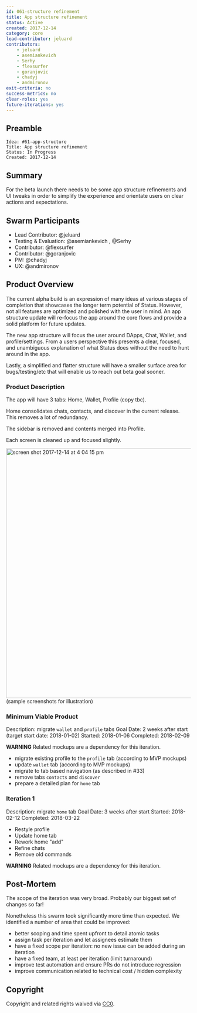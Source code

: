 ```yaml
---
id: 061-structure refinement
title: App structure refinement
status: Active
created: 2017-12-14
category: core
lead-contributor: jeluard
contributors:
    - jeluard
    - asemiankevich
    - Serhy
    - flexsurfer
    - goranjovic
    - chadyj
    - andmironov
exit-criteria: no
success-metrics: no
clear-roles: yes
future-iterations: yes
---
```


## Preamble

    Idea: #61-app-structure
    Title: App structure refinement
    Status: In Progress
    Created: 2017-12-14


## Summary

For the beta launch there needs to be some app structure refinements and UI tweaks in order to simplify the experience and orientate users on clear actions and expectations. 

## Swarm Participants

- Lead Contributor: @jeluard
- Testing & Evaluation: @asemiankevich , @Serhy
- Contributor: @flexsurfer
- Contributor: @goranjovic
- PM: @chadyj
- UX: @andmironov

## Product Overview

The current alpha build is an expression of many ideas at various stages of completion that showcases the longer term potential of Status. However, not all features are optimized and polished with the user in mind. An app structure update will re-focus the app around the core flows and provide a solid platform for future updates.

The new app structure will focus the user around DApps, Chat, Wallet, and profile/settings. From a users perspective this presents a clear, focused, and unambiguous explanation of what Status does without the need to hunt around in the app.

Lastly, a simplified and flatter structure will have a smaller surface area for bugs/testing/etc that will enable us to reach out beta goal sooner.

### Product Description

The app will have 3 tabs: Home, Wallet, Profile (copy tbc).

Home consolidates chats, contacts, and discover in the current release. This removes a lot of redundancy.

The sidebar is removed and contents merged into Profile.

Each screen is cleaned up and focused slightly.

<img width="679" alt="screen shot 2017-12-14 at 4 04 15 pm" src="https://user-images.githubusercontent.com/116099/34014328-c02a3e4c-e0e8-11e7-9784-c5495d48d438.png">
(sample screenshots for illustration)

### Minimum Viable Product

Description: migrate `wallet` and `profile` tabs
Goal Date: 2 weeks after start (target start date: 2018-01-02)
Started: 2018-01-06
Completed: 2018-02-09

__WARNING__ Related mockups are a dependency for this iteration.

* migrate existing profile to the `profile` tab (according to MVP mockups)
* update `wallet` tab (according to MVP mockups)
* migrate to tab based navigation (as described in #33)
* remove tabs `contacts` and `discover`
* prepare a detailed plan for `home` tab

### Iteration 1

Description: migrate `home` tab
Goal Date: 3 weeks after start
Started: 2018-02-12
Completed: 2018-03-22

* Restyle profile
* Update home tab
* Rework home "add" 
* Refine chats
* Remove old commands

__WARNING__ Related mockups are a dependency for this iteration.

## Post-Mortem

The scope of the iteration was very broad. Probably our biggest set of changes so far!

Nonetheless this swarm took significantly more time than expected.
We identified a number of area that could be improved:

* better scoping and time spent upfront to detail atomic tasks
* assign task per iteration and let assignees estimate them
* have a fixed scope per iteration: no new issue can be added during an iteration
* have a fixed team, at least per iteration (limit turnaround)
* improve test automation and ensure PRs do not introduce regression
* improve communication related to technical cost / hidden complexity

## Copyright
Copyright and related rights waived via [CC0](https://creativecommons.org/publicdomain/zero/1.0/).
  